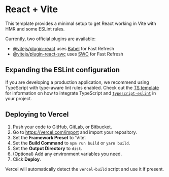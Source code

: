 # React + Vite

This template provides a minimal setup to get React working in Vite with HMR and some ESLint rules.

Currently, two official plugins are available:

- [@vitejs/plugin-react](https://github.com/vitejs/vite-plugin-react/blob/main/packages/plugin-react) uses [Babel](https://babeljs.io/) for Fast Refresh
- [@vitejs/plugin-react-swc](https://github.com/vitejs/vite-plugin-react/blob/main/packages/plugin-react-swc) uses [SWC](https://swc.rs/) for Fast Refresh

## Expanding the ESLint configuration

If you are developing a production application, we recommend using TypeScript with type-aware lint rules enabled. Check out the [TS template](https://github.com/vitejs/vite/tree/main/packages/create-vite/template-react-ts) for information on how to integrate TypeScript and [`typescript-eslint`](https://typescript-eslint.io) in your project.

## Deploying to Vercel

1. Push your code to GitHub, GitLab, or Bitbucket.
2. Go to https://vercel.com/import and import your repository.
3. Set the **Framework Preset** to 'Vite'.
4. Set the **Build Command** to `npm run build` or `yarn build`.
5. Set the **Output Directory** to `dist`.
6. (Optional) Add any environment variables you need.
7. Click **Deploy**.

Vercel will automatically detect the `vercel-build` script and use it if present.
